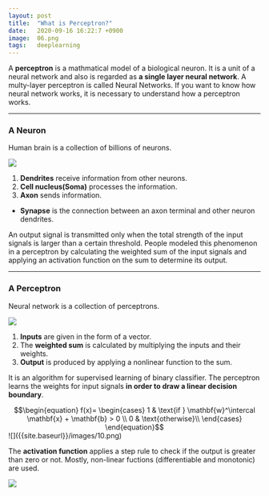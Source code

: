 ```yaml
---
layout: post
title:  "What is Perceptron?"
date:   2020-09-16 16:22:7 +0900
image:  06.png
tags:   deeplearning
---
```


A <strong>perceptron</strong> is a mathmatical model of a biological neuron. It is a unit of a neural network and also is regarded as <strong>a single layer neural network</strong>. A multy-layer perceptron is called Neural Networks. If you want to know how neural network works, it is necessary to understand how a perceptron works.

---
### A Neuron
Human brain is a collection of billions of neurons.

![]({{site.baseurl}}/images/07.png)

<ol>
<li> <strong>Dendrites</strong> receive information from other neurons. </li>
<li> <strong>Cell nucleus(Soma)</strong> processes the information. </li>
<li> <strong>Axon</strong> sends information. </li>
</ol>
<ul>
<li> <strong>Synapse</strong> is the connection between an axon terminal and other neuron dendrites. </li>
</ul>


An output signal is transmitted only when the total strength of the input signals is larger than a certain threshold. People modeled this phenomenon in a perceptron by calculating the weighted sum of the input signals and applying an activation function on the sum to determine its output.

---
### A Perceptron
Neural network is a collection of perceptrons.

![]({{site.baseurl}}/images/08.png)

<ol>
<li> <strong>Inputs</strong> are given in the form of a vector. </li>
<li> The <strong>weighted sum</strong> is calculated by multiplying the inputs and their weights. </li>
<li> <strong>Output</strong> is produced by applying a nonlinear function to the sum. </li>
</ol>

It is an algorithm for supervised learning of binary classifier. The perceptron learns the weights for input signals <strong>in order to draw a linear decision boundary</strong>.

<div align="center">
$$\begin{equation}
            f(x)=
            \begin{cases}
                1 & \text{if } \mathbf{w}^\intercal \mathbf{x} + \mathbf{b} > 0 \\
                0 & \text{otherwise}\\
            \end{cases}       
        \end{equation}$$
</div>
![]({{site.baseurl}}/images/10.png)


The <strong>activation function</strong> applies a step rule to check if the output is greater than zero or not. Mostly, non-linear fuctions (differentiable and monotonic) are used.

![]({{site.baseurl}}/images/09.png)
